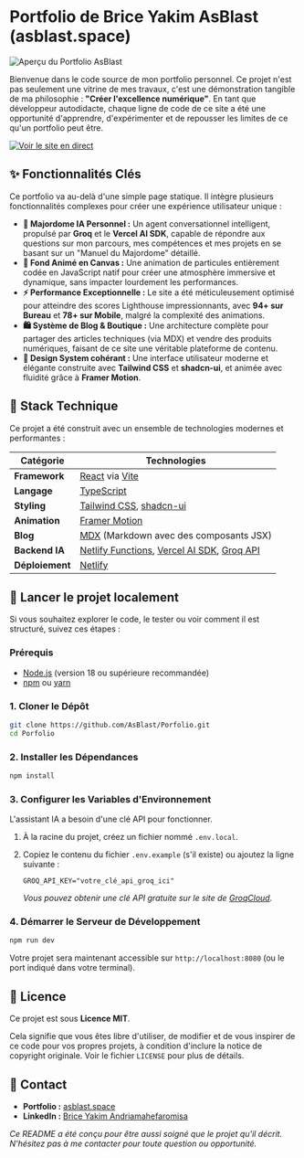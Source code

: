 # Portfolio de Brice Yakim AsBlast (asblast.space)

![Aperçu du Portfolio AsBlast](https://asblast.space/og-image.jpg)

Bienvenue dans le code source de mon portfolio personnel. Ce projet n'est pas seulement une vitrine de mes travaux, c'est une démonstration tangible de ma philosophie : **"Créer l'excellence numérique"**. En tant que développeur autodidacte, chaque ligne de code de ce site a été une opportunité d'apprendre, d'expérimenter et de repousser les limites de ce qu'un portfolio peut être.

[![Voir le site en direct](https://img.shields.io/badge/Voir%20le%20site-asblast.space-blue?style=for-the-badge&logo=netlify)](https://asblast.space)

## ✨ Fonctionnalités Clés

Ce portfolio va au-delà d'une simple page statique. Il intègre plusieurs fonctionnalités complexes pour créer une expérience utilisateur unique :

*   **🤖 Majordome IA Personnel :** Un agent conversationnel intelligent, propulsé par **Groq** et le **Vercel AI SDK**, capable de répondre aux questions sur mon parcours, mes compétences et mes projets en se basant sur un "Manuel du Majordome" détaillé.
*   **🌌 Fond Animé en Canvas :** Une animation de particules entièrement codée en JavaScript natif pour créer une atmosphère immersive et dynamique, sans impacter lourdement les performances.
*   **⚡️ Performance Exceptionnelle :** Le site a été méticuleusement optimisé pour atteindre des scores Lighthouse impressionnants, avec **94+ sur Bureau** et **78+ sur Mobile**, malgré la complexité des animations.
*   **🛍️ Système de Blog & Boutique :** Une architecture complète pour partager des articles techniques (via MDX) et vendre des produits numériques, faisant de ce site une véritable plateforme de contenu.
*   **🎨 Design System cohérant :** Une interface utilisateur moderne et élégante construite avec **Tailwind CSS** et **shadcn-ui**, et animée avec fluidité grâce à **Framer Motion**.

## 🚀 Stack Technique

Ce projet a été construit avec un ensemble de technologies modernes et performantes :

| Catégorie      | Technologies                                                                   |
| -------------- | ------------------------------------------------------------------------------ |
| **Framework**  | [React](https://react.dev/) via [Vite](https://vitejs.dev/)                      |
| **Langage**    | [TypeScript](https://www.typescriptlang.org/)                                  |
| **Styling**    | [Tailwind CSS](https://tailwindcss.com/), [shadcn-ui](https://ui.shadcn.com/)   |
| **Animation**  | [Framer Motion](https://www.framer.com/motion/)                                |
| **Blog**       | [MDX](https://mdxjs.com/) (Markdown avec des composants JSX)                     |
| **Backend IA** | [Netlify Functions](https://www.netlify.com/products/functions/), [Vercel AI SDK](https://sdk.vercel.ai/docs), [Groq API](https://groq.com/) |
| **Déploiement**| [Netlify](https://www.netlify.com/)                                              |

## 🔧 Lancer le projet localement

Si vous souhaitez explorer le code, le tester ou voir comment il est structuré, suivez ces étapes :

### Prérequis

*   [Node.js](https://nodejs.org/) (version 18 ou supérieure recommandée)
*   [npm](https://www.npmjs.com/) ou [yarn](https://yarnpkg.com/)

### 1. Cloner le Dépôt

```sh
git clone https://github.com/AsBlast/Porfolio.git
cd Porfolio
```

### 2. Installer les Dépendances

```sh
npm install
```

### 3. Configurer les Variables d'Environnement

L'assistant IA a besoin d'une clé API pour fonctionner.

1.  À la racine du projet, créez un fichier nommé `.env.local`.
2.  Copiez le contenu du fichier `.env.example` (s'il existe) ou ajoutez la ligne suivante :

    ```env
    GROQ_API_KEY="votre_clé_api_groq_ici"
    ```
    *Vous pouvez obtenir une clé API gratuite sur le site de [GroqCloud](https://console.groq.com/keys).*

### 4. Démarrer le Serveur de Développement

```sh
npm run dev
```

Votre projet sera maintenant accessible sur `http://localhost:8080` (ou le port indiqué dans votre terminal).

## 📜 Licence

Ce projet est sous **Licence MIT**.

Cela signifie que vous êtes libre d'utiliser, de modifier et de vous inspirer de ce code pour vos propres projets, à condition d'inclure la notice de copyright originale. Voir le fichier `LICENSE` pour plus de détails.

## 👋 Contact

*   **Portfolio :** [asblast.space](https://asblast.space)
*   **LinkedIn :** [Brice Yakim Andriamahefaromisa](https://linkedin.com/in/brice-yakim-andriamahefaromisa-6a8a2b200)


_Ce README a été conçu pour être aussi soigné que le projet qu'il décrit. N'hésitez pas à me contacter pour toute question ou opportunité._
